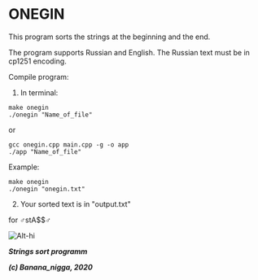 # ONEGIN


This program sorts the strings at the beginning and the end.

The program supports Russian and English. The Russian text must be in cp1251 encoding.

Compile program:
  1. In terminal:
``` 
make onegin
./onegin "Name_of_file"
``` 
or
``` 
gcc onegin.cpp main.cpp -g -o app
./app "Name_of_file"
```

Example:
```
make onegin
./onegin "onegin.txt"
``` 

  2. Your sorted text is in "output.txt"
  
for ♂stA$$♂

![Alt-hi](https://2ch.hk/b/src/226657989/15972278002840.gif)
  
 
                                                                                                                          
***Strings sort programm***

***(c) Banana_nigga, 2020***
